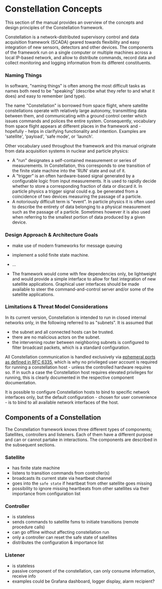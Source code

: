 # Constellation Concepts

This section of the manual provides an overview of the concepts and design principles of the Constellation framework.

Constellation is a network-distributed supervisory control and data acquisition framework (SCADA) geared towards flexibility
and easy integration of new sensors, detectors and other devices. The components of the framework run on a single computer or
multiple machines across a local IP-based network, and allow to distribute commands, record data and collect monitoring and
logging information from its different constituents.

### Naming Things

In software, "naming things" is often among the most difficult tasks as names both need to be "speaking" (describe what they
refer to and what it does) and easy to remember (and type).

The name "Constellation" is borrowed from space flight, where satellite constellations operate with relatively large autonomy, transmitting
data between them, and communicating with a ground control center which issues commands and polices the entire system.
Consequently, vocabulary from space flight appears at different places in the framework and - hopefully - helps in clarifying
functionality and intention. Examples are 'satellite', 'payload', 'safe mode', or 'launch'.

Other vocabulary used throughout the framework and this manual originate from data acquisition systems in nuclear and particle
physics:

* A "run" designates a self-contained measurement or series of measurements. In Constellation, this corresponds to one transition of the
  finite state machine into the 'RUN' state and out of it.
* A "trigger" is an often hardware-based signal generated by a configurable logic from input measurements. It is used to rapidly
  decide whether to store a corresponding fraction of data or discard it. In particle physics a trigger signal could e.g. be generated
  from a coincidence of two devices measuring the passage of a particle.
* A notoriously difficult term is "event". In particle physics it is often used to describe the entirety of data belonging to a
  physical measurement such as the passage of a particle. Sometimes however it is also used when referring to the smallest portion
  of data produced by a given device.


### Design Approach & Architecture Goals

* make use of modern frameworks for message queuing
* implement a solid finite state machine.
* ...

* The framework would come with few dependencies only, be lightweight and would provide a simple interface to allow for fast integration of new satellite applications. Graphical user interfaces should be made available to steer the command-and-control server and/or some of the satellite applications.

### Limitations & Threat Model Considerations

In its current version, Constellation is intended to run in closed internal networks only, in the following referred to as "subnets".
It is assumed that

* the subnet and all connected hosts can be trusted.
* there are no malicious actors on the subnet.
* the intervening router between neighboring subnets is configured to filter broadcast packets, which is a standard configuration.

All Constellation communication is handled exclusively via [ephemeral ports as defined in RFC 6335](https://www.iana.org/assignments/service-names-port-numbers/service-names-port-numbers.xhtml), which is why no privileged user account
is required for running a constellation host - unless the controlled hardware requires so. If in such a case the Constellation host
requires elevated privileges for running, this is clearly documented in the respective component documentation.

It is possible to configure Constellation hosts to bind to specific network interfaces only, but the default configuration - chosen for user convenience - is to bind to all available network interfaces of the host.



## Components of a Constellation

The Constellation framework knows three different types of components; Satellites, controllers and listeners. Each of them
have a different purpose and can or cannot partake in interactions. The components are described in the subsequent sections.

### Satellite

- has finite state machine
- listens to transition commands from controller(s)
- broadcasts its current state via heartbeat channel
- goes into the `safe state` if heartbeat from other satellite goes missing
- possibility to ignore missing heartbeats from other satellites via their importance from configuration list

### Controller

- is stateless
- sends commands to satellite fsms to initiate transitions (remote procedure calls)
- can go offline without affecting constellation run
- only a controller can reset the safe state of satellites
- distributes the configuration & importance list

### Listener

- is stateless
- passive component of the constellation, can only consume information, receive info
- examples could be Grafana dashboard, logger display, alarm recipient?
